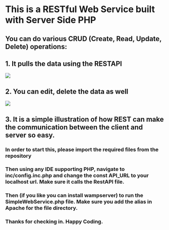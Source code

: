 # This is a RESTful Web Service built with Server Side PHP

## You can do various CRUD (Create, Read, Update, Delete) operations:
## 1. It pulls the data using the RESTAPI
![](images/one.jpeg)

## 2. You can edit, delete the data as well
![](images/Two.jpeg)

## 3. It is a simple illustration of how REST can make the communication between the client and server so easy.

### In order to start this, please import the required files from the repository
### Then using any IDE supporting PHP, navigate to inc/config.inc.php and change the const API_URL to your localhost url. Make sure it calls the RestAPI file.
### Then (if you like you can install wampserver) to run the SimpleWebService.php file. Make sure you add the alias in Apache for the file directory.

### Thanks for checking in. Happy Coding.
